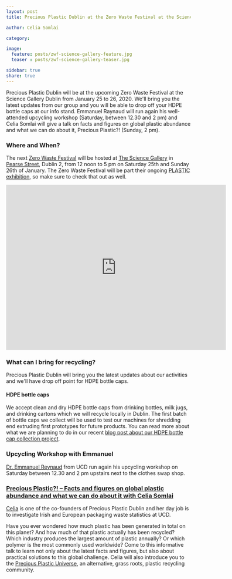 ```yaml
---
layout: post
title: Precious Plastic Dublin at the Zero Waste Festival at the Science Gallery

author: Celia Somlai

category: 

image:
  feature: posts/zwf-science-gallery-feature.jpg
  teaser : posts/zwf-science-gallery-teaser.jpg

sidebar: true
share: true
---
```


Precious Plastic Dublin will be at the upcoming Zero Waste Festival at the Science Gallery Dublin from January 25 to 26, 2020. We'll bring you the latest updates from our group and you will be able to drop off your HDPE bottle caps at our info stand. Emmanuel Raynaud will run again his well-attended upcycling workshop (Saturday, between 12.30 and 2 pm) and Celia Somlai will give a talk on facts and figures on global plastic abundance and what we can do about it, Precious Plastic?! (Sunday, 2 pm).


### Where and When?

The next [Zero Waste Festival](https://www.zerowastefestival.ie/science-gallery-2020/) will be hosted at [The Science Gallery](https://dublin.sciencegallery.com/) in [Pearse Street](https://g.page/scigallerydub?share), Dublin 2, from 12 noon to 5 pm on Saturday 25th and Sunday 26th of January. The Zero Waste Festival will be part their ongoing [PLASTIC exhibition](https://dublin.sciencegallery.com/plastic/), so make sure to check that out as well.



<iframe src="https://www.google.com/maps/embed?pb=!1m18!1m12!1m3!1d2381.9514720384345!2d-6.25248378416163!3d53.344124879978544!2m3!1f0!2f0!3f0!3m2!1i1024!2i768!4f13.1!3m3!1m2!1s0x48670e91b3ad67ad%3A0x47ac71852b901761!2sScience%20Gallery%20Dublin!5e0!3m2!1sen!2sie!4v1579130179795!5m2!1sen!2sie" width="600" height="450" frameborder="0" style="border:0;" allowfullscreen=""></iframe>

### What can I bring for recycling?

Precious Plastic Dublin will bring you the latest updates about our activities and we'll have drop off point for HDPE bottle caps.

#### HDPE bottle caps 

We accept clean and dry HDPE bottle caps from drinking bottles, milk jugs, and drinking cartons which we will recycle locally in Dublin. The first batch of bottle caps we collect will be used to test our machines for shredding end extruding first prototypes for future products. You can read more about what we are planning to do in our recent [blog post about our HDPE bottle cap collection project](/collecting-hdpe-bottle-caps-recycling/).


### Upcycling Workshop with Emmanuel

[Dr. Emmanuel Reynaud](https://twitter.com/ReynaudEmmanuel) from UCD run again his upcycling workshop on Saturday between 12.30 and 2 pm upstairs next to the clothes swap shop.

### [Precious Plastic?! – Facts and figures on global plastic abundance and what we can do about it with Celia Somlai](https://www.zerowastefestival.ie/science-gallery-2020/#celia)

[Celia](/team/) is one of the co-founders of Precious Plastic Dublin and her day job is to investigate Irish and European packaging waste statistics at UCD. 

Have you ever wondered how much plastic has been generated in total on this planet? And how much of that plastic actually has been recycled? Which industry produces the largest amount of plastic annually? Or which polymer is the most commonly used worldwide? Come to this informative talk to learn not only about the latest facts and figures, but also about practical solutions to this global challenge. Celia will also introduce you to the [Precious Plastic Universe](https://preciousplastic.com/), an alternative, grass roots, plastic recycling community.





